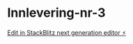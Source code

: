 # Innlevering-nr-3

[Edit in StackBlitz next generation editor ⚡️](https://stackblitz.com/~/github.com/spacefroggie/Innlevering-nr-3)